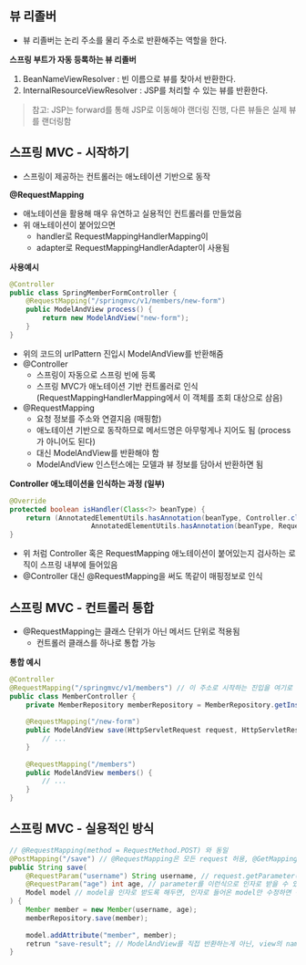 ## 뷰 리졸버

- 뷰 리졸버는 논리 주소를 물리 주소로 반환해주는 역할을 한다.



**스프링 부트가 자동 등록하는 뷰 리졸버**

1. BeanNameViewResolver : 빈 이름으로 뷰를 찾아서 반환한다.
2. InternalResourceViewResolver : JSP를 처리할 수 있는 뷰를 반환한다.



> 참고: JSP는 forward를 통해 JSP로 이동해야 랜더링 진행, 다른 뷰들은 실제 뷰를 랜더링함



## 스프링 MVC - 시작하기

- 스프링이 제공하는 컨트롤러는 애노테이션 기반으로 동작



**@RequestMapping**

-  애노테이션을 활용해 매우 유연하고 실용적인 컨트롤러를 만들었음
- 위 애노테이션이 붙어있으면 
  - handler로 RequestMappingHandlerMapping이
  - adapter로 RequestMappingHandlerAdapter이 사용됨



**사용예시**

```java
@Controller
public class SpringMemberFormController {
	@RequestMapping("/springmvc/v1/members/new-form")
	public ModelAndView process() {
		return new ModelAndView("new-form");
	}
}
```

- 위의 코드의 urlPattern 진입시 ModelAndView를 반환해줌
- @Controller
  - 스프링이 자동으로 스프링 빈에 등록
  - 스프링 MVC가 애노테이션 기반 컨트롤러로 인식 (RequestMappingHandlerMapping에서 이 객체를 조회 대상으로 삼음)
- @RequestMapping
  - 요청 정보를 주소와 연결지음 (매핑함)
  - 애노테이션 기반으로 동작하므로 메서드명은 아무렇게나 지어도 됨 (process가 아니어도 된다)
  - 대신 ModelAndView를 반환해야 함
  - ModelAndView 인스턴스에는  모델과 뷰 정보를 담아서 반환하면 됨



**Controller 애노테이션을 인식하는 과정 (일부)**

```java
@Override
protected boolean isHandler(Class<?> beanType) {
	return (AnnotatedElementUtils.hasAnnotation(beanType, Controller.class)) ||
					AnnotatedElementUtils.hasAnnotation(beanType, RequestMapping.class));
}
```

- 위 처럼 Controller 혹은 RequestMapping 애노테이션이 붙어있는지 검사하는 로직이 스프링 내부에 들어있음
- @Controller 대신 @RequestMapping을 써도 똑같이 매핑정보로 인식



## 스프링 MVC - 컨트롤러 통합

- @RequestMapping는 클래스 단위가 아닌 메서드 단위로 적용됨
  - 컨트롤러 클래스를 하나로 통합 가능



**통합 예시**

```java
@Controller
@RequestMapping("/springmvc/v1/members") // 이 주소로 시작하는 진입을 여기로 보내줌 (진입 경로 중복 제거, 통합)
public class MemberController {
	private MemberRepository memberRepository = MemberRepository.getInstance();
	
	@RequestMapping("/new-form")
	public ModelAndView save(HttpServletRequest request, HttpServletResponse response) {
		// ...
	}
	
	@RequestMapping("/members")
	public ModelAndView members() {
		// ...
	}
}
```



## 스프링 MVC - 실용적인 방식

```java
// @RequestMapping(method = RequestMethod.POST) 와 동일
@PostMapping("/save") // @RequestMapping은 모든 request 허용, @GetMapping이나 @PostMapping은 해당 HTTP Method만 허용
public String save(
	@RequestParam("username") String username, // request.getParameter("username")과 동일한 값을 가져옴
	@RequestParam("age") int age, // parameter를 이런식으로 인자로 받을 수 있음 (타입도 지정 가능)
	Model model // model을 인자로 받도록 해두면, 인자로 들어온 model만 수정하면 됨
) {
	Member member = new Member(username, age);
	memberRepository.save(member);
	
	model.addAttribute("member", member);
	retrun "save-result"; // ModelAndView를 직접 반환하는게 아닌, view의 name만 반환해도 알아서 찾은뒤 실행해줌
}
```